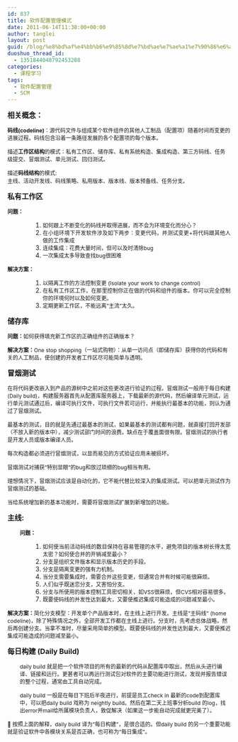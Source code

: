 ```yaml
---
id: 837
title: 软件配置管理模式
date: 2011-06-14T11:38:00+00:00
author: tanglei
layout: post
guid: /blog/%e8%bd%af%e4%bb%b6%e9%85%8d%e7%bd%ae%e7%ae%a1%e7%90%86%e6%a8%a1%e5%bc%8f.html
duoshuo_thread_id:
  - 1351844048792453288
categories:
  - 课程学习
tags:
  - 软件配置管理
  - SCM
---
```

<span style="font-size:12pt"><strong>相关概念：<br /> </strong></span>

<span style="font-size:9pt"><strong>码线(codeline)</strong>：源代码文件与组成某个软件组件的其他人工制品（配置项）随着时间而变更的进展过程。码线包含沿着一条路径发展的各个配置项的每个版本。<br /> </span>

<span style="font-size:9pt">描述<strong>工作区结构</strong>的模式：私有工作区、储存库、私有系统构造、集成构造、第三方码线、任务级提交、冒烟测试、单元测试、回归测试。<br /> </span>

<span style="font-size:9pt">描述<strong>码线结构</strong>的模式:<span style="color:#ff3300; font-family:Tahoma"><strong><br /> </strong></span>主线、活动开发线、码线策略、私用版本、版本线、版本预备线、任务分支。<br /> </span>

<span style="font-size:12pt"><strong>私有工作区<br /> </strong></span>

<span style="font-size:9pt"><strong>问题：<br /> </strong></span>

<ol style="margin-left: 42pt">
  <li>
    <div style="text-align: justify">
      <span style="font-size:9pt">如何跟上不断变化的码线并取得进展，而不会为环境变化而分心？<br /> </span>
    </div>
  </li>
  
  <li>
    <div style="text-align: justify">
      <span style="font-size:9pt">在小组环境下开发软件涉及如下两步：变更代码，并测试变更+将代码跟其他人做的工作集成<br /> </span>
    </div>
  </li>
  
  <li>
    <div style="text-align: justify">
      <span style="font-size:9pt">连续集成：花费大量时间，但可以及时清除bug<br /> </span>
    </div>
  </li>
  
  <li>
    <div style="text-align: justify">
      <span style="font-size:9pt">一次集成太多导致查找bug很困难<br /> </span>
    </div>
  </li>
</ol>

<span style="font-size:9pt"><strong>解决方案：<br /> </strong></span>

<ol style="margin-left: 42pt">
  <li>
    <div style="text-align: justify">
      <span style="font-size:9pt">以隔离工作的方法控制变更 (Isolate your work to change control)<br /> </span>
    </div>
  </li>
  
  <li>
    <div style="text-align: justify">
      <span style="font-size:9pt">在私有工作区工作，在那里控制你正在做的代码和组件的版本。你可以完全控制你的环境何时以及如何变更。<br /> </span>
    </div>
  </li>
  
  <li>
    <div style="text-align: justify">
      <span style="font-size:9pt">定期更新工作区，不能远离&#8221;主流&#8221;太久。<br /> </span>
    </div>
  </li>
</ol>

<span style="font-size:12pt"><strong>储存库<br /> </strong></span>

<span style="font-size:9pt"><strong>问题：</strong>如何获得填充新工作区的正确组件的正确版本？<br /> </span>

<span style="font-size:9pt"><strong>解决方案：</strong>One stop shopping（一站式购物）：从单一访问点（即储存库）获得你的代码和有关的人工制品，使创建的开发者工作区尽可能简单与透明。<br /> </span>

<span style="font-size:12pt"><strong>冒烟测试<br /> </strong></span>

<span style="font-size:9pt">在将代码更改嵌入到产品的源树中之前对这些更改进行验证的过程。冒烟测试一般用于每日构建(Daily build)，构建服务器首先从配置库服务器上，下载最新的源代码，然后编译单元测试，运行单元测试通过后，编译可执行文件，可执行文件若可运行，并能执行最基本的功能，则认为通过了冒烟测试。<br /> </span>

<span style="font-size:9pt">最基本的测试，目的就是先通过最基本的测试，如果最基本的测试都有问题，就直接打回开发部（不放入新的版本中），减少测试部门时间的浪费。缺点在于覆盖面很有限。冒烟测试的执行者是开发人员或版本编译人员。<br /> </span>

<span style="font-size:9pt">每次构造都必须进行冒烟测试，以显而易见的方式验证应用未被损坏。<br /> </span>

<span style="font-size:9pt">冒烟测试对捕获&#8221;特别显眼&#8221;的bug和放过琐细的bug相当有用。<br /> </span>

<span style="font-size:9pt">理想情况下，冒烟测试应该是自动化的，它不能代替比较深入的集成测试。可以把单元测试作为冒烟测试的基础。<br /> </span>

<span style="font-size:9pt">当给系统增加新的基本功能时，需要将冒烟测试扩展到新增加的功能。<br /> </span>

<span style="font-size:12pt"><strong>主线:<br /> </strong></span>

<p style="margin-left: 21pt">
  <span style="font-size:9pt"><strong>问题：<br /> </strong></span>
</p>

<ol style="margin-left: 42pt">
  <li>
    <div style="text-align: justify">
      <span style="font-size:9pt">如何使当前活动码线的数目保持在容易管理的水平，避免项目的版本树长得太宽太密？如何使合并的开销减至最小？<br /> </span>
    </div>
  </li>
  
  <li>
    <div style="text-align: justify">
      <span style="font-size:9pt">分支是组织文件版本和显示版本历史的手段。<br /> </span>
    </div>
  </li>
  
  <li>
    <div style="text-align: justify">
      <span style="font-size:9pt">分支是隔离变更的强有力机制。<br /> </span>
    </div>
  </li>
  
  <li>
    <div style="text-align: justify">
      <span style="font-size:9pt">当分支需要集成时，需要合并这些变更，但通常合并有时候可能很麻烦。<br /> </span>
    </div>
  </li>
  
  <li>
    <div style="text-align: justify">
      <span style="font-size:9pt">人们似乎既迷恋分支，又害怕分支。<br /> </span>
    </div>
  </li>
  
  <li>
    <div style="text-align: justify">
      <span style="font-size:9pt">分支与所使用的版本控制工具密切相关，如VSS很麻烦，但CVS相对容易很多。<br /> </span>
    </div>
  </li>
  
  <li>
    <div style="text-align: justify">
      <span style="font-size:9pt">既要使码线的并发性达到最大，又要使推迟集成可能造成的问题减至最小。<br /> </span>
    </div>
  </li>
</ol>

<span style="font-size:9pt"><strong>解决方案：</strong>简化分支模型：开发单个产品版本时，在主线上进行开发。主线是&#8221;主码线&#8221; (home codeline)，除了特殊情况之外，全部开发工作都在主线上进行。分支时，先考虑总体战略，然后再创建分支。当拿不准时，尽量采用简单的模型。既要使码线的并发性达到最大，又要使推迟集成可能造成的问题减至最小。<br /> </span>

<span style="font-size:12pt"><strong>每日构建 (Daily Build)<br /> </strong></span>

<p style="margin-left: 21pt">
  <span style="font-size:9pt">daily build 就是把一个软件项目的所有的最新的代码从配置库中取出，然后从头进行编译、链接和运行。更甚者可以再运行测试包对软件的主要功能进行测试，发现并报告错误的整个过程，通常由工具自动完成。<br /> </span>
</p>

<p style="margin-left: 21pt">
  <span style="font-size:9pt">daily build 一般是在每日下班后半夜进行，前提是员工check in 最新的code到配置库中，可以把daily build 戏称为 neightly build。然后在第二天上班事分析build 的log，找出error并mail给所属模块负责人，敦促解决（如果这一步能自动完成就更完美了）。<br /> </span>
</p>

<span style="font-size:9pt"> 按照上面的解释，daily build 译为&#8221;每日构建&#8221;，是很合适的。但daily build 的另一个重要功能就是验证软件中各模块关系是否正确，也可称为&#8221;每日集成&#8221;。</span>
